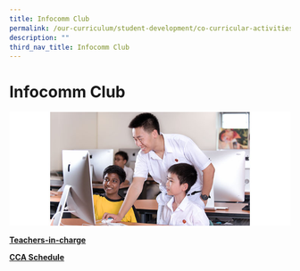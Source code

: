 ```yaml
---
title: Infocomm Club
permalink: /our-curriculum/student-development/co-curricular-activities/clubs-societies/infocomm-club/
description: ""
third_nav_title: Infocomm Club
---
```

# **Infocomm Club**

![](/images/Infocomm_Club.jpg)

[**Teachers-in-charge**](/our-people/staff/cca-teachers/)

[**CCA Schedule**](/cca-schedule/)
